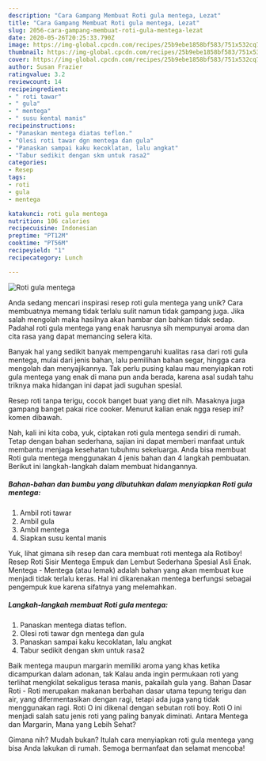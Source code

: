 ```yaml
---
description: "Cara Gampang Membuat Roti gula mentega, Lezat"
title: "Cara Gampang Membuat Roti gula mentega, Lezat"
slug: 2056-cara-gampang-membuat-roti-gula-mentega-lezat
date: 2020-05-26T20:25:33.790Z
image: https://img-global.cpcdn.com/recipes/25b9ebe1858bf583/751x532cq70/roti-gula-mentega-foto-resep-utama.jpg
thumbnail: https://img-global.cpcdn.com/recipes/25b9ebe1858bf583/751x532cq70/roti-gula-mentega-foto-resep-utama.jpg
cover: https://img-global.cpcdn.com/recipes/25b9ebe1858bf583/751x532cq70/roti-gula-mentega-foto-resep-utama.jpg
author: Susan Frazier
ratingvalue: 3.2
reviewcount: 14
recipeingredient:
- " roti tawar"
- " gula"
- " mentega"
- " susu kental manis"
recipeinstructions:
- "Panaskan mentega diatas teflon."
- "Olesi roti tawar dgn mentega dan gula"
- "Panaskan sampai kaku kecoklatan, lalu angkat"
- "Tabur sedikit dengan skm untuk rasa2"
categories:
- Resep
tags:
- roti
- gula
- mentega

katakunci: roti gula mentega 
nutrition: 106 calories
recipecuisine: Indonesian
preptime: "PT12M"
cooktime: "PT56M"
recipeyield: "1"
recipecategory: Lunch

---
```



![Roti gula mentega](https://img-global.cpcdn.com/recipes/25b9ebe1858bf583/751x532cq70/roti-gula-mentega-foto-resep-utama.jpg)

Anda sedang mencari inspirasi resep roti gula mentega yang unik? Cara membuatnya memang tidak terlalu sulit namun tidak gampang juga. Jika salah mengolah maka hasilnya akan hambar dan bahkan tidak sedap. Padahal roti gula mentega yang enak harusnya sih mempunyai aroma dan cita rasa yang dapat memancing selera kita.

Banyak hal yang sedikit banyak mempengaruhi kualitas rasa dari roti gula mentega, mulai dari jenis bahan, lalu pemilihan bahan segar, hingga cara mengolah dan menyajikannya. Tak perlu pusing kalau mau menyiapkan roti gula mentega yang enak di mana pun anda berada, karena asal sudah tahu triknya maka hidangan ini dapat jadi suguhan spesial.

Resep roti tanpa terigu, cocok banget buat yang diet nih. Masaknya juga gampang banget pakai rice cooker. Menurut kalian enak ngga resep ini? komen dibawah.


Nah, kali ini kita coba, yuk, ciptakan roti gula mentega sendiri di rumah. Tetap dengan bahan sederhana, sajian ini dapat memberi manfaat untuk membantu menjaga kesehatan tubuhmu sekeluarga. Anda bisa membuat Roti gula mentega menggunakan 4 jenis bahan dan 4 langkah pembuatan. Berikut ini langkah-langkah dalam membuat hidangannya.

<!--inarticleads1-->

##### Bahan-bahan dan bumbu yang dibutuhkan dalam menyiapkan Roti gula mentega:

1. Ambil  roti tawar
1. Ambil  gula
1. Ambil  mentega
1. Siapkan  susu kental manis


Yuk, lihat gimana sih resep dan cara membuat roti mentega ala Rotiboy! Resep Roti Sisir Mentega Empuk dan Lembut Sederhana Spesial Asli Enak. Mentega - Mentega (atau lemak) adalah bahan yang akan membuat kue menjadi tidak terlalu keras. Hal ini dikarenakan mentega berfungsi sebagai pengempuk kue karena sifatnya yang melemahkan. 

<!--inarticleads2-->

##### Langkah-langkah membuat Roti gula mentega:

1. Panaskan mentega diatas teflon.
1. Olesi roti tawar dgn mentega dan gula
1. Panaskan sampai kaku kecoklatan, lalu angkat
1. Tabur sedikit dengan skm untuk rasa2


Baik mentega maupun margarin memiliki aroma yang khas ketika dicampurkan dalam adonan, tak Kalau anda ingin permukaan roti yang terlihat mengkilat sekaligus terasa manis, pakailah gula yang. Bahan Dasar Roti - Roti merupakan makanan berbahan dasar utama tepung terigu dan air, yang difermentasikan dengan ragi, tetapi ada juga yang tidak menggunakan ragi. Roti O ini dikenal dengan sebutan roti boy. Roti O ini menjadi salah satu jenis roti yang paling banyak diminati. Antara Mentega dan Margarin, Mana yang Lebih Sehat? 

Gimana nih? Mudah bukan? Itulah cara menyiapkan roti gula mentega yang bisa Anda lakukan di rumah. Semoga bermanfaat dan selamat mencoba!
